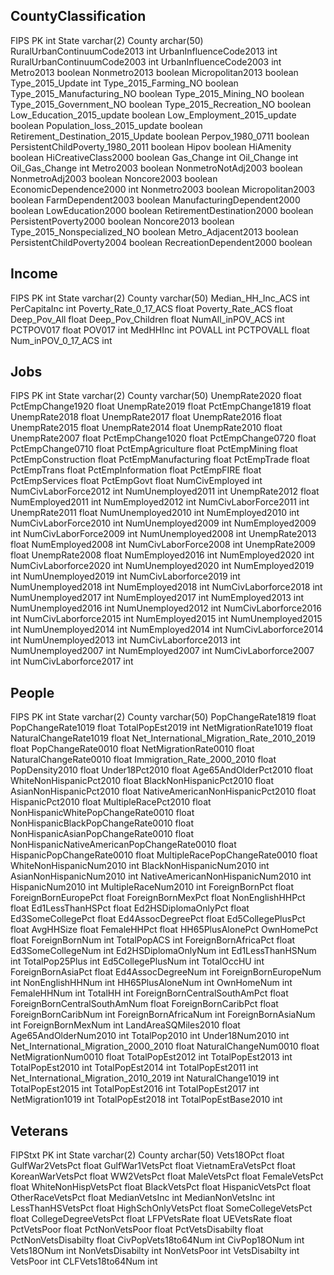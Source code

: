 CountyClassification
-
FIPS PK int
State varchar(2)
County archar(50)
RuralUrbanContinuumCode2013 int
UrbanInfluenceCode2013 int
RuralUrbanContinuumCode2003 int
UrbanInfluenceCode2003 int
Metro2013 boolean
Nonmetro2013 boolean
Micropolitan2013 boolean
Type_2015_Update int
Type_2015_Farming_NO boolean
Type_2015_Manufacturing_NO boolean
Type_2015_Mining_NO boolean
Type_2015_Government_NO boolean
Type_2015_Recreation_NO boolean
Low_Education_2015_update boolean
Low_Employment_2015_update boolean
Population_loss_2015_update boolean
Retirement_Destination_2015_Update boolean
Perpov_1980_0711 boolean
PersistentChildPoverty_1980_2011 boolean
Hipov boolean
HiAmenity boolean
HiCreativeClass2000 boolean
Gas_Change int
Oil_Change int
Oil_Gas_Change int
Metro2003 boolean
NonmetroNotAdj2003 boolean
NonmetroAdj2003 boolean
Noncore2003 boolean
EconomicDependence2000 int
Nonmetro2003 boolean
Micropolitan2003 boolean
FarmDependent2003 boolean
ManufacturingDependent2000 boolean
LowEducation2000 boolean
RetirementDestination2000 boolean
PersistentPoverty2000 boolean
Noncore2013 boolean
Type_2015_Nonspecialized_NO boolean
Metro_Adjacent2013 boolean
PersistentChildPoverty2004 boolean
RecreationDependent2000 boolean

Income
-
FIPS  PK int
State varchar(2)
County varchar(50)
Median_HH_Inc_ACS    int
PerCapitaInc    int
Poverty_Rate_0_17_ACS   float
Poverty_Rate_ACS float
Deep_Pov_All float
Deep_Pov_Children float
NumAll_inPOV_ACS int
PCTPOV017 float
POV017 int
MedHHInc int
POVALL int
PCTPOVALL float
Num_inPOV_0_17_ACS int

Jobs
-
FIPS  PK int
State varchar(2)
County varchar(50)
UnempRate2020 float
PctEmpChange1920 float
UnempRate2019 float
PctEmpChange1819 float
UnempRate2018 float
UnempRate2017 float
UnempRate2016 float
UnempRate2015 float
UnempRate2014 float
UnempRate2010 float
UnempRate2007 float
PctEmpChange1020 float
PctEmpChange0720 float
PctEmpChange0710 float
PctEmpAgriculture float
PctEmpMining float
PctEmpConstruction float
PctEmpManufacturing float
PctEmpTrade float
PctEmpTrans float
PctEmpInformation float
PctEmpFIRE float
PctEmpServices float
PctEmpGovt float
NumCivEmployed int
NumCivLaborForce2012 int
NumUnemployed2011 int
UnempRate2012 float
NumEmployed2011 int
NumEmployed2012 int
NumCivLaborForce2011 int
UnempRate2011 float
NumUnemployed2010 int
NumEmployed2010 int
NumCivLaborForce2010 int
NumUnemployed2009 int
NumEmployed2009 int
NumCivLaborForce2009 int
NumUnemployed2008 int
UnempRate2013 float
NumEmployed2008 int
NumCivLaborForce2008 int
UnempRate2009 float
UnempRate2008 float
NumEmployed2016 int
NumEmployed2020 int
NumCivLaborforce2020 int
NumUnemployed2020 int
NumEmployed2019 int
NumUnemployed2019 int
NumCivLaborforce2019 int
NumUnemployed2018 int
NumEmployed2018 int
NumCivLaborforce2018 int
NumUnemployed2017 int
NumEmployed2017 int
NumEmployed2013 int
NumUnemployed2016 int
NumUnemployed2012 int
NumCivLaborforce2016 int
NumCivLaborforce2015 int
NumEmployed2015 int
NumUnemployed2015 int
NumUnemployed2014 int
NumEmployed2014 int
NumCivLaborforce2014 int
NumUnemployed2013 int
NumCivLaborforce2013 int
NumUnemployed2007 int
NumEmployed2007 int
NumCivLaborforce2007 int
NumCivLaborforce2017 int

People
-
FIPS  PK int
State varchar(2)
County varchar(50)
PopChangeRate1819 float
PopChangeRate1019 float
TotalPopEst2019 int
NetMigrationRate1019 float
NaturalChangeRate1019 float
Net_International_Migration_Rate_2010_2019 float
PopChangeRate0010 float
NetMigrationRate0010 float
NaturalChangeRate0010 float
Immigration_Rate_2000_2010 float
PopDensity2010 float
Under18Pct2010 float
Age65AndOlderPct2010 float
WhiteNonHispanicPct2010 float
BlackNonHispanicPct2010 float
AsianNonHispanicPct2010 float
NativeAmericanNonHispanicPct2010 float
HispanicPct2010 float
MultipleRacePct2010 float
NonHispanicWhitePopChangeRate0010 float
NonHispanicBlackPopChangeRate0010 float
NonHispanicAsianPopChangeRate0010 float
NonHispanicNativeAmericanPopChangeRate0010 float
HispanicPopChangeRate0010 float
MultipleRacePopChangeRate0010 float
WhiteNonHispanicNum2010 int
BlackNonHispanicNum2010 int
AsianNonHispanicNum2010 int
NativeAmericanNonHispanicNum2010 int
HispanicNum2010 int
MultipleRaceNum2010 int
ForeignBornPct float
ForeignBornEuropePct float
ForeignBornMexPct float
NonEnglishHHPct float
Ed1LessThanHSPct float
Ed2HSDiplomaOnlyPct float
Ed3SomeCollegePct float
Ed4AssocDegreePct float
Ed5CollegePlusPct float
AvgHHSize float
FemaleHHPct float
HH65PlusAlonePct
OwnHomePct float
ForeignBornNum int
TotalPopACS int
ForeignBornAfricaPct float
Ed3SomeCollegeNum int
Ed2HSDiplomaOnlyNum int
Ed1LessThanHSNum int
TotalPop25Plus int
Ed5CollegePlusNum int
TotalOccHU int
ForeignBornAsiaPct float
Ed4AssocDegreeNum int
ForeignBornEuropeNum int
NonEnglishHHNum int
HH65PlusAloneNum int
OwnHomeNum int
FemaleHHNum int
TotalHH int
ForeignBornCentralSouthAmPct float
ForeignBornCentralSouthAmNum float
ForeignBornCaribPct float
ForeignBornCaribNum int
ForeignBornAfricaNum int
ForeignBornAsiaNum int
ForeignBornMexNum int
LandAreaSQMiles2010 float
Age65AndOlderNum2010 int
TotalPop2010 int
Under18Num2010 int
Net_International_Migration_2000_2010 float
NaturalChangeNum0010 float
NetMigrationNum0010 float
TotalPopEst2012 int
TotalPopEst2013 int
TotalPopEst2010 int
TotalPopEst2014 int
TotalPopEst2011 int
Net_International_Migration_2010_2019 int
NaturalChange1019 int
TotalPopEst2015 int
TotalPopEst2016 int
TotalPopEst2017 int
NetMigration1019 int
TotalPopEst2018 int
TotalPopEstBase2010 int

Veterans
-
FIPStxt PK int
State varchar(2)
County archar(50)
Vets18OPct float
GulfWar2VetsPct float
GulfWar1VetsPct float
VietnamEraVetsPct float
KoreanWarVetsPct float
WW2VetsPct float
MaleVetsPct float
FemaleVetsPct float
WhiteNonHispVetsPct float
BlackVetsPct float
HispanicVetsPct float
OtherRaceVetsPct float
MedianVetsInc int
MedianNonVetsInc int
LessThanHSVetsPct float
HighSchOnlyVetsPct float
SomeCollegeVetsPct float
CollegeDegreeVetsPct float
LFPVetsRate float
UEVetsRate float
PctVetsPoor float
PctNonVetsPoor float
PctVetsDisabilty float
PctNonVetsDisabilty float
CivPopVets18to64Num int
CivPop18ONum int
Vets18ONum int
NonVetsDisabilty int
NonVetsPoor int
VetsDisabilty int
VetsPoor int
CLFVets18to64Num int
